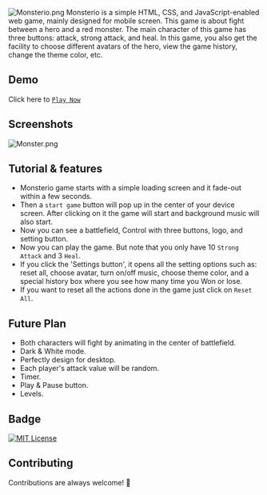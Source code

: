 ![Monsterio.png](https://i.postimg.cc/zvG9Z2Pr/Monsterio.png)
Monsterio is a simple HTML, CSS, and JavaScript-enabled web game, mainly designed for mobile screen. This game is about fight between a hero and a red monster. The main character of this game has three buttons: attack, strong attack, and heal. In this game, you also get the facility to choose different avatars of the hero, view the game history, change the theme color, etc.

## Demo 
Click here to [`Play Now`](https://codewithraj721.github.io/Monsterio/)

## Screenshots

![Monster.png](https://camo.githubusercontent.com/8709d20c6989be19b3691a298df77a6f925b84a1057d6f961b97c65a13dbd4df/68747470733a2f2f692e706f7374696d672e63632f38354e746a364c582f4d6f6e737465722e706e67)

## Tutorial & features
- Monsterio game starts with a simple loading screen and it fade-out within a few seconds.
- Then a `start game` button will pop up in the center of your device screen. After clicking on it the game will start and background music will also start.
- Now you can see a battlefield, Control with three buttons, logo, and setting button.
- Now you can play the game. But note that you only have 10 `Strong Attack`  and 3 `Heal`.
- If you click the 'Settings button', it opens all the setting options such as: reset all, choose avatar, turn on/off music, choose theme color, and a special history box where you see how many time you Won or lose.
- If you want to reset all the actions done in the game just click on `Reset All`.

## Future Plan
- Both characters will fight by animating in the center of battlefield. 
- Dark & White mode.
- Perfectly design for desktop.
- Each player's attack value will be random.
- Timer.
- Play & Pause button.
- Levels.

## Badge

[![MIT License](https://img.shields.io/badge/License-MIT-green.svg)](https://github.com/rakeshid03/Monsterio/blob/a6d7f402f41563872b661e24edaab6e1e996569f/LICENSE)

## Contributing
Contributions are always welcome! 💙
